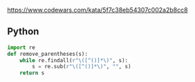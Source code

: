 https://www.codewars.com/kata/5f7c38eb54307c002a2b8cc8

## Python
```python
import re
def remove_parentheses(s):
    while re.findall(r"\([^()]*\)", s):
        s = re.sub(r"\([^()]*\)", "", s)
    return s
```